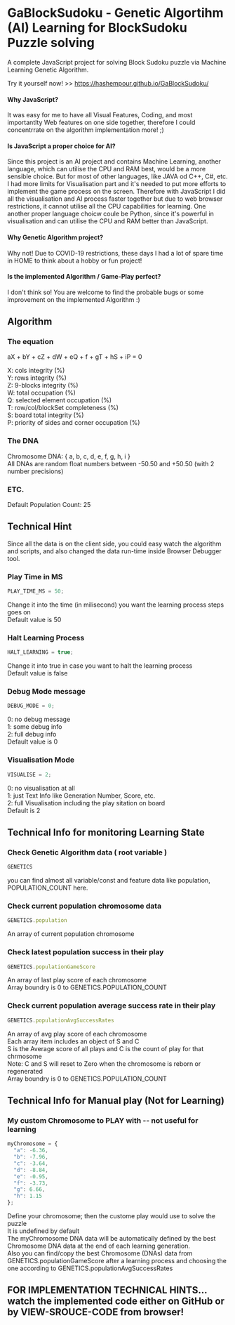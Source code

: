 # GaBlockSudoku - Genetic Algortihm (AI) Learning for BlockSudoku Puzzle solving

A complete JavaScript project for solving Block Sudoku puzzle via Machine Learning Genetic Algorithm.

Try it yourself now! >> https://hashempour.github.io/GaBlockSudoku/ 


#### Why JavaScript?
  It was easy for me to have all Visual Features, Coding, and most importantlty Web features on one side together, therefore I could concentrrate on the algorithm implementation more! ;)

#### Is JavaScript a proper choice for AI?
  Since this project is an AI project and contains Machine Learning, another language, which can utilise the CPU and RAM best, would be a more sensible choice. But for most of other languages, like JAVA od C++, C#, etc. I had more limits for Visualisation part and it's needed to put more efforts to implement the game process on the screen. Therefore with JavaScript I did all the visualisation and AI process faster together but due to web browser restrictions, it cannot utilise all the CPU capabilities for learning. One another proper language choicw coule be Python, since it's powerful in visualisation and can utilise the CPU and RAM better than JavaScript.
  
#### Why Genetic Algorithm project?
  Why not! Due to COVID-19 restrictions, these days I had a lot of spare time in HOME to think about a hobby or fun project!
  
#### Is the implemented Algorithm / Game-Play perfect?
  I don't think so! You are welcome to find the probable bugs or some improvement on the implemented Algorithm :)


## Algorithm

### The equation
  aX + bY + cZ + dW + eQ + f + gT + hS + iP = 0
  
  X: cols integrity (%)  
  Y: rows integrity (%)  
  Z: 9-blocks integrity (%)  
  W: total occupation (%)  
  Q: selected element occupation (%)  
  T: row/col/blockSet completeness (%)    
  S: board total integrity (%)    
  P: priority of sides and corner occupation (%)
  
### The DNA
  Chromosome DNA: { a, b, c, d, e, f, g, h, i }  
  All DNAs are random float numbers between -50.50 and +50.50 (with 2 number precisions)  
  
### ETC.
  Default Population Count: 25
  
  
## Technical Hint

Since all the data is on the client side, you could easy watch the algorithm and scripts, and also changed the data run-time inside Browser Debugger tool.

### Play Time in MS
  ```javascript
  PLAY_TIME_MS = 50;
  ```
  Change it into the time (in milisecond) you want the learning process steps goes on  
  Default value is 50  
    
### Halt Learning Process
  ```javascript
  HALT_LEARNING = true;
  ```
  Change it into true in case you want to halt the learning process  
  Default value is false  
  
### Debug Mode message
  ```javascript
  DEBUG_MODE = 0;
  ```
  0: no debug message  
  1: some debug info  
  2: full debug info  
  Default value is 0  
  
### Visualisation Mode
  ```javascript
  VISUALISE = 2;
  ````
  0: no visualisation at all  
  1: just Text Info like Generation Number, Score, etc.  
  2: full Visualisation including the play sitation on board  
  Default is 2  
  

## Technical Info for monitoring Learning State

### Check Genetic Algorithm data ( root variable )
  ```javascript
  GENETICS
  ```
  you can find almost all variable/const and feature data like population, POPULATION_COUNT here.
  


### Check current population chromosome data
  ```javascript
  GENETICS.population
  ```
  An array of current population chromosome  
  
### Check latest population success in their play
  ```javascript
  GENETICS.populationGameScore
  ```
  An array of last play score of each chromosome  
  Array boundry is 0 to GENETICS.POPULATION_COUNT  

### Check current population average success rate in their play
  ```javascript
  GENETICS.populationAvgSuccessRates
  ```
  An array of avg play score of each chromosome  
  Each array item includes an object of S and C  
  S is the Average score of all plays and C is the count of play for that chrmosome  
  Note: C and S will reset to Zero when the chromosome is reborn or regenerated  
  Array boundry is 0 to GENETICS.POPULATION_COUNT  


## Technical Info for Manual play (Not for Learning)
 
### My custom Chromosome to PLAY with -- not useful for learning
  ```javascript
  myChromosome = {
    "a": -6.36,
    "b": -7.96,
    "c": -3.64,
    "d": -8.84,
    "e": -0.95,
    "f": -3.73,
    "g": 6.66,
    "h": 1.15
};
  ```
  Define your chromosome; then the custome play would use to solve the puzzle  
  It is undefined by default  
  The myChromosome DNA data will be automatically defined by the best Chromosome DNA data at the end of each learning generation.  
  Also you can find/copy the best Chromosome (DNAs) data from GENETICS.populationGameScore after a learning process and choosing the one according to GENETICS.populationAvgSuccessRates  


## FOR IMPLEMENTATION TECHNICAL HINTS... watch the implemented code either on GitHub or by VIEW-SROUCE-CODE from browser!
